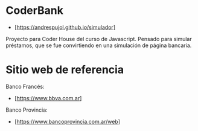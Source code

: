 # CoderBank
* [https://andrespujol.github.io/simulador]
 
Proyecto para Coder House del curso de Javascript. 
Pensado para simular préstamos, que se fue convirtiendo en una simulación de página bancaria. 

# Sitio web de referencia

Banco Francés:
* [https://www.bbva.com.ar] 

Banco Provincia: 
* [https://www.bancoprovincia.com.ar/web] 

